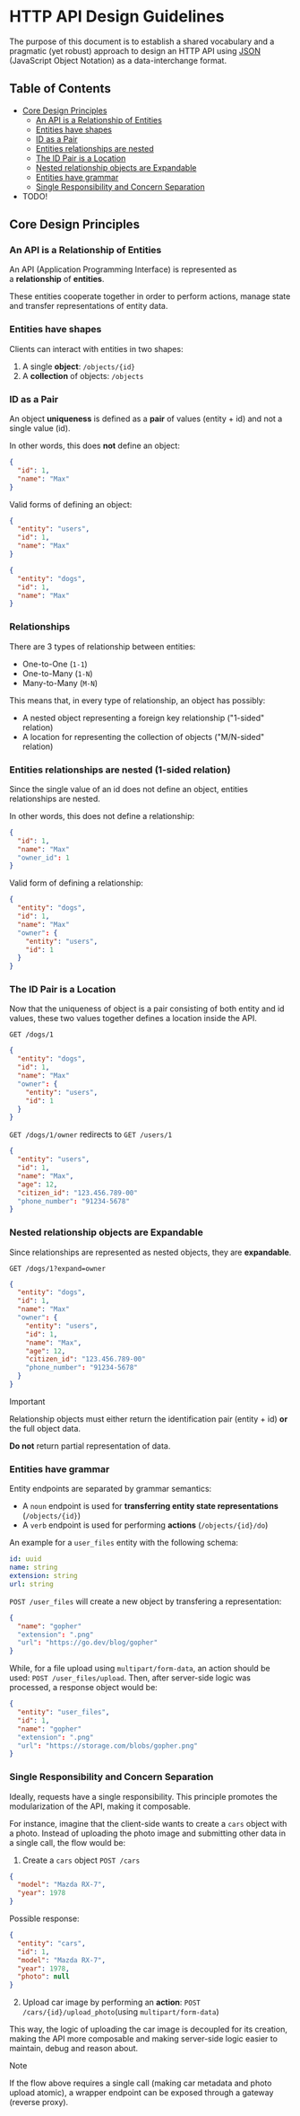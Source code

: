 # HTTP API Design Guidelines

The purpose of this document is to establish a shared vocabulary and a pragmatic (yet robust) approach to design an HTTP API using [JSON](https://www.json.org) (JavaScript Object Notation) as a data-interchange format.


## Table of Contents

<ul>
  <li><a href="#core-design-principles">Core Design Principles</a>
    <ul>
      <li><a href="#an-api-is-a-relationship-of-entities">An API is a Relationship of Entities</a></li>
      <li><a href="#entities-have-shapes">Entities have shapes</a></li>
      <li><a href="#id-as-a-pair">ID as a Pair</a></li>
      <li><a href="#entities-relationships-are-nested-1-sided-relation">Entities relationships are nested</a></li>
      <li><a href="#the-id-pair-is-a-location">The ID Pair is a Location</a></li>
      <li><a href="#nested-relationship-objects-are-expandable">Nested relationship objects are Expandable</a></li>
      <li><a href="#entities-have-grammar">Entities have grammar</a></li>
      <li><a href="#single-responsibility-and-concern-separation">Single Responsibility and Concern Separation</a></li>
    </ul>
  </li>
  <li>TODO!</li>
</ul>


## Core Design Principles


### An API is a Relationship of Entities

An API (Application Programming Interface) is represented as a **relationship** of **entities**.

These entities cooperate together in order to perform actions, manage state and transfer representations of entity data.


### Entities have shapes

Clients can interact with entities in two shapes:
1. A single **object**: `/objects/{id}`
2. A **collection** of objects: `/objects`


### ID as a Pair

An object **uniqueness** is defined as a **pair** of values (entity + id) and not a single value (id).

In other words, this does **not** define an object:

```json
{
  "id": 1,
  "name": "Max"
}

```

Valid forms of defining an object:

```json
{
  "entity": "users",
  "id": 1,
  "name": "Max"
}

```

```json
{
  "entity": "dogs",
  "id": 1,
  "name": "Max"
}

```



### Relationships

There are 3 types of relationship between entities:
- One-to-One (`1-1`)
- One-to-Many (`1-N`)
- Many-to-Many (`M-N`)

This means that, in every type of relationship, an object has possibly:
- A nested object representing a foreign key relationship ("1-sided" relation)
- A location for representing the collection of objects ("M/N-sided" relation)


### Entities relationships are nested (1-sided relation)

Since the single value of an id does not define an object, entities relationships are nested.

In other words, this does not define a relationship:
```json
{
  "id": 1,
  "name": "Max"
  "owner_id": 1
}

```

Valid form of defining a relationship:
```json
{
  "entity": "dogs",
  "id": 1,
  "name": "Max"
  "owner": {
    "entity": "users",
    "id": 1
  }
}

```


### The ID Pair is a Location

Now that the uniqueness of object is a pair consisting of both entity and id values, these two values together defines a location inside the API.

`GET /dogs/1`
```json
{
  "entity": "dogs",
  "id": 1,
  "name": "Max"
  "owner": {
    "entity": "users",
    "id": 1
  }
}

```

`GET /dogs/1/owner` redirects to `GET /users/1`
```json
{
  "entity": "users",
  "id": 1,
  "name": "Max",
  "age": 12,
  "citizen_id": "123.456.789-00"
  "phone_number": "91234-5678"
}

```


### Nested relationship objects are Expandable

Since relationships are represented as nested objects, they are **expandable**.

`GET /dogs/1?expand=owner`
```json
{
  "entity": "dogs",
  "id": 1,
  "name": "Max"
  "owner": {
    "entity": "users",
    "id": 1,
    "name": "Max",
    "age": 12,
    "citizen_id": "123.456.789-00"
    "phone_number": "91234-5678"
  }
}

```

> [!IMPORTANT]
> Relationship objects must either return the identification pair (entity + id) **or** the full object data.
> 
> **Do not** return partial representation of data.


### Entities have grammar

Entity endpoints are separated by grammar semantics:
- A `noun` endpoint is used for **transferring entity state representations** (`/objects/{id}`)
- A `verb` endpoint is used for performing **actions** (`/objects/{id}/do`)

An example for a `user_files` entity with the following schema:


```yaml
id: uuid
name: string
extension: string
url: string

```

`POST /user_files` will create a new object by transfering a representation:


```json
{
  "name": "gopher"
  "extension": ".png"
  "url": "https://go.dev/blog/gopher"
}

```

While, for a file upload using `multipart/form-data`, an action should be used: `POST /user_files/upload`. Then, after server-side logic was processed, a response object would be:


```json
{
  "entity": "user_files",
  "id": 1,
  "name": "gopher"
  "extension": ".png"
  "url": "https://storage.com/blobs/gopher.png"
}

```


### Single Responsibility and Concern Separation

Ideally, requests have a single responsibility. This principle promotes the modularization of the API, making it composable.

For instance, imagine that the client-side wants to create a `cars` object with a photo. Instead of uploading the photo image and submitting other data in a single call, the flow would be:


1. Create a `cars` object
`POST /cars`
```json
{
  "model": "Mazda RX-7",
  "year": 1978
}

```

Possible response:


```json
{
  "entity": "cars",
  "id": 1,
  "model": "Mazda RX-7",
  "year": 1978,
  "photo": null
}

```

2. Upload car image by performing an **action**:
`POST /cars/{id}/upload_photo`(using `multipart/form-data`)

This way, the logic of uploading the car image is decoupled for its creation, making the API more composable and making server-side logic easier to maintain, debug and reason about.

> [!NOTE]
> If the flow above requires a single call (making car metadata and photo upload atomic), a wrapper endpoint can be exposed through a gateway (reverse proxy).
